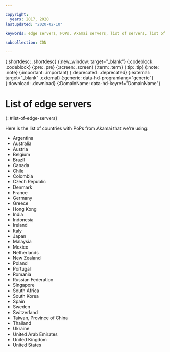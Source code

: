 ```yaml
---

copyright:
  years: 2017, 2020
lastupdated: "2020-02-10"

keywords: edge servers, POPs, Akamai servers, list of servers, list of countries

subcollection: CDN

---
```

{:shortdesc: .shortdesc}
{:new_window: target="_blank"}
{:codeblock: .codeblock}
{:pre: .pre}
{:screen: .screen}
{:term: .term}
{:tip: .tip}
{:note: .note}
{:important: .important}
{:deprecated: .deprecated}
{:external: target="_blank" .external}
{:generic: data-hd-programlang="generic"}
{:download: .download}
{:DomainName: data-hd-keyref="DomainName"}

# List of edge servers
{: #list-of-edge-servers}

Here is the list of countries with PoPs from Akamai that we're using:

* Argentina
* Australia
* Austria
* Belgium
* Brazil
* Canada
* Chile
* Colombia
* Czech Republic
* Denmark
* France
* Germany
* Greece
* Hong Kong
* India
* Indonesia
* Ireland
* Italy
* Japan
* Malaysia
* Mexico
* Netherlands
* New Zealand
* Poland
* Portugal
* Romania
* Russian Federation
* Singapore
* South Africa
* South Korea
* Spain
* Sweden
* Switzerland
* Taiwan, Province of China
* Thailand
* Ukraine
* United Arab Emirates
* United Kingdom
* United States
